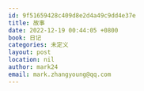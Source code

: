 ```yaml
---
id: 9f51659428c409d8e2d4a49c9dd4e37e
title: 故事
date: 2022-12-19 00:44:05 +0800
book: 日记
categories: 未定义
layout: post
location: nil
author: mark24
email: mark.zhangyoung@qq.com
---
```

  
